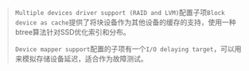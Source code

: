 

> `Multiple devices driver support (RAID and LVM)`配置子项`Block device as cache`提供了将块设备作为其他设备的缓存的支持，使用一种btree算法针对SSD优化索引和分布。
>
> `Device mapper support`配置的子项有一个`I/O delaying target`，可以用来模拟存储设备延迟，适合作为故障测试。
